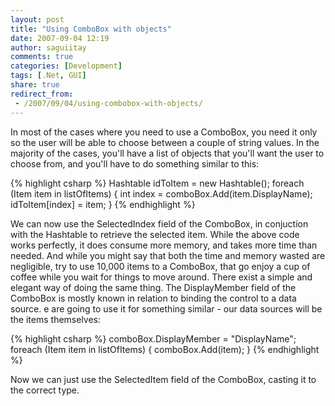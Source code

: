 ```yaml
---
layout: post
title: "Using ComboBox with objects"
date: 2007-09-04 12:19
author: saguiitay
comments: true
categories: [Development]
tags: [.Net, GUI]
share: true
redirect_from:
 - /2007/09/04/using-combobox-with-objects/
---
```

In most of the cases where you need to use a ComboBox, you need it only so the user will be able to choose between a couple of string values. 
In the majority of the cases, you'll have a list of objects that you'll want the user to choose from, and you'll have to do something similar to this:

{% highlight csharp %}
Hashtable idToItem = new Hashtable();
foreach (Item item in listOfItems)
{
    int index = comboBox.Add(item.DisplayName);
    idToItem[index] = item;
}
{% endhighlight %}


We can now use the SelectedIndex field of the ComboBox, in conjuction with the Hashtable to retrieve the selected item. 
While the above code works perfectly, it does consume more memory, and takes more time than needed. 
And while you might say that both the time and memory wasted are negligible, try to use 10,000 items to a ComboBox, 
that go enjoy a cup of coffee while you wait for things to move around. There exist a simple and elegant way of doing the same thing. 
The DisplayMember field of the ComboBox is mostly known in relation to binding the control to a data source. 
e are going to use it for something similar - our data sources will be the items themselves:

{% highlight csharp %}
comboBox.DisplayMember = "DisplayName";
foreach (Item item in listOfItems)
{
    comboBox.Add(item);
}
{% endhighlight %}

Now we can just use the SelectedItem field of the ComboBox, casting it to the correct type.



